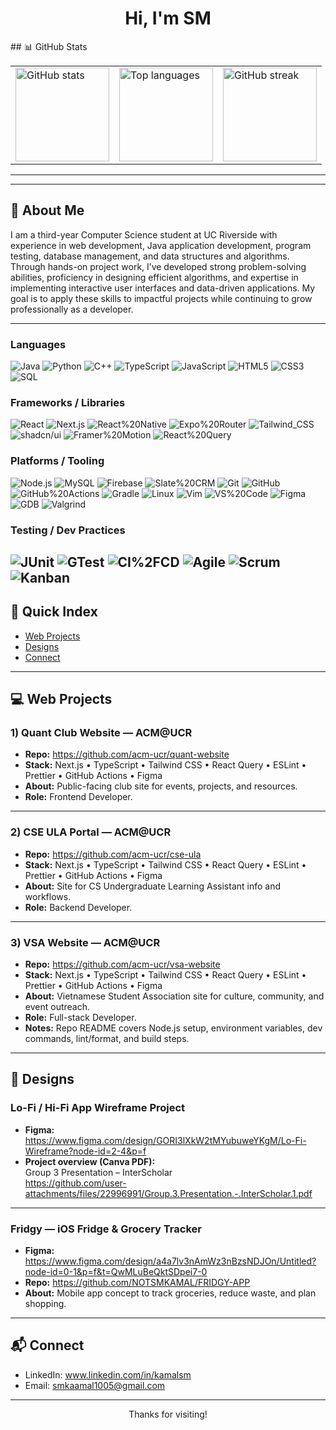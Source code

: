 <!-- Header / Intro -->
<div align="center">

# Hi, I'm SM 

</div>
## 📊 GitHub Stats
 <table align="center">
  <tr>
    <td>
      <img
        src="https://github-readme-stats.vercel.app/api?username=NOTSMKAMAL&show_icons=true&theme=transparent"
        alt="GitHub stats"
        height="150"
      />
    </td>
    <td>
      <img
        src="https://github-readme-stats.vercel.app/api/top-langs/?username=NOTSMKAMAL&layout=compact&theme=transparent"
        alt="Top languages"
        height="150"
      />
    </td>
    <td>
      <img
        src="https://github-readme-streak-stats.herokuapp.com?user=NOTSMKAMAL&theme=transparent"
        alt="GitHub streak"
        height="150"
      />
    </td>
  </tr>
</table>

---

---

## 🔎 About Me

I am a third-year Computer Science student at UC Riverside with experience in web development, Java application development, program testing, database management, and data structures and algorithms. Through hands-on project work, I’ve developed strong problem-solving abilities, proficiency in designing efficient algorithms, and expertise in implementing interactive user interfaces and data-driven applications. My goal is to apply these skills to impactful projects while continuing to grow professionally as a developer.

---

### Languages  
![Java](https://img.shields.io/badge/Java-007396?logo=openjdk&logoColor=white)
![Python](https://img.shields.io/badge/Python-3776AB?logo=python&logoColor=white)
![C++](https://img.shields.io/badge/C%2B%2B-00599C?logo=c%2B%2B&logoColor=white)
![TypeScript](https://img.shields.io/badge/TypeScript-3178C6?logo=typescript&logoColor=white)
![JavaScript](https://img.shields.io/badge/JavaScript-F7DF1E?logo=javascript&logoColor=000)
![HTML5](https://img.shields.io/badge/HTML5-E34F26?logo=html5&logoColor=white)
![CSS3](https://img.shields.io/badge/CSS3-1572B6?logo=css3&logoColor=white)
![SQL](https://img.shields.io/badge/SQL-003B57?logo=mysql&logoColor=white)

### Frameworks / Libraries  
![React](https://img.shields.io/badge/React-20232A?logo=react&logoColor=61DAFB)
![Next.js](https://img.shields.io/badge/Next.js-000000?logo=nextdotjs&logoColor=white)
![React%20Native](https://img.shields.io/badge/React%20Native-20232A?logo=react&logoColor=61DAFB)
![Expo%20Router](https://img.shields.io/badge/Expo%20Router-000020?logo=expo&logoColor=white)
![Tailwind_CSS](https://img.shields.io/badge/Tailwind_CSS-38B2AC?logo=tailwind-css&logoColor=white)
![shadcn/ui](https://img.shields.io/badge/shadcn%2Fui-000000?logo=radix-ui&logoColor=white)
![Framer%20Motion](https://img.shields.io/badge/Framer%20Motion-000000?logo=framer&logoColor=white)
![React%20Query](https://img.shields.io/badge/React%20Query-FF4154?logo=reactquery&logoColor=white)

### Platforms / Tooling  
![Node.js](https://img.shields.io/badge/Node.js-339933?logo=nodedotjs&logoColor=white)
![MySQL](https://img.shields.io/badge/MySQL-005C84?logo=mysql&logoColor=white)
![Firebase](https://img.shields.io/badge/Firebase-FFCA28?logo=firebase&logoColor=000)
![Slate%20CRM](https://img.shields.io/badge/Slate_CRM-0F4C81?logoColor=white)
![Git](https://img.shields.io/badge/Git-F05032?logo=git&logoColor=white)
![GitHub](https://img.shields.io/badge/GitHub-181717?logo=github&logoColor=white)
![GitHub%20Actions](https://img.shields.io/badge/GitHub%20Actions-2088FF?logo=githubactions&logoColor=white)
![Gradle](https://img.shields.io/badge/Gradle-02303A?logo=gradle&logoColor=white)
![Linux](https://img.shields.io/badge/Linux-FCC624?logo=linux&logoColor=000)
![Vim](https://img.shields.io/badge/Vim-019733?logo=vim&logoColor=white)
![VS%20Code](https://img.shields.io/badge/VS%20Code-007ACC?logo=visual-studio-code&logoColor=white)
![Figma](https://img.shields.io/badge/Figma-F24E1E?logo=figma&logoColor=white)
![GDB](https://img.shields.io/badge/GDB-BA0000?logo=gnu&logoColor=white)
![Valgrind](https://img.shields.io/badge/Valgrind-704214?logoColor=white)

### Testing / Dev Practices  
![JUnit](https://img.shields.io/badge/JUnit-25A162?logo=junit5&logoColor=white)
![GTest](https://img.shields.io/badge/GTest-444444?logo=googletest&logoColor=white)
![CI%2FCD](https://img.shields.io/badge/CI%2FCD-0A0A0A?logo=githubactions&logoColor=white)
![Agile](https://img.shields.io/badge/Agile-2E86C1?logoColor=white)
![Scrum](https://img.shields.io/badge/Scrum-1B4F72?logoColor=white)
![Kanban](https://img.shields.io/badge/Kanban-117A65?logoColor=white)
---


## 🔗 Quick Index
- [Web Projects](#-web-projects)
- [Designs](#-designs)
- [Connect](#-connect)

---

## 💻 Web Projects

### 1) Quant Club Website — ACM@UCR
- **Repo:** https://github.com/acm-ucr/quant-website  
- **Stack:** Next.js • TypeScript • Tailwind CSS • React Query • ESLint • Prettier • GitHub Actions • Figma  
- **About:** Public-facing club site for events, projects, and resources.  
- **Role:** Frontend Developer.

---

### 2) CSE ULA Portal — ACM@UCR
- **Repo:** https://github.com/acm-ucr/cse-ula  
- **Stack:** Next.js • TypeScript • Tailwind CSS • React Query • ESLint • Prettier • GitHub Actions • Figma  
- **About:** Site for CS Undergraduate Learning Assistant info and workflows.  
- **Role:** Backend Developer.

---

### 3) VSA Website — ACM@UCR
- **Repo:** https://github.com/acm-ucr/vsa-website  
- **Stack:** Next.js • TypeScript • Tailwind CSS • React Query • ESLint • Prettier • GitHub Actions • Figma  
- **About:** Vietnamese Student Association site for culture, community, and event outreach.  
- **Role:** Full-stack Developer.  
- **Notes:** Repo README covers Node.js setup, environment variables, dev commands, lint/format, and build steps.

---

## 🎨 Designs

### Lo-Fi / Hi-Fi App Wireframe Project
- **Figma:** https://www.figma.com/design/GORI3lXkW2tMYubuweYKgM/Lo-Fi-Wireframe?node-id=2-4&p=f  
- **Project overview (Canva PDF):**  
  Group 3 Presentation – InterScholar  
  https://github.com/user-attachments/files/22996991/Group.3.Presentation.-.InterScholar.1.pdf

---

### Fridgy — iOS Fridge & Grocery Tracker
- **Figma:** https://www.figma.com/design/a4a7lv3nAmWz3nBzsNDJOn/Untitled?node-id=0-1&p=f&t=QwMLuBeQktSDpei7-0  
- **Repo:** https://github.com/NOTSMKAMAL/FRIDGY-APP  
- **About:** Mobile app concept to track groceries, reduce waste, and plan shopping.

---

## 📬 Connect

- LinkedIn: www.linkedin.com/in/kamalsm
- Email: smkaamal1005@gmail.com
---

<div align="center">

Thanks for visiting!

</div>
